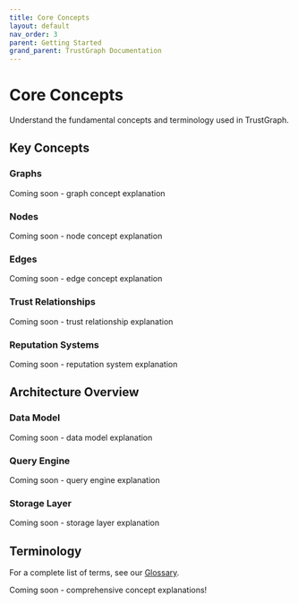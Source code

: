 ```yaml
---
title: Core Concepts
layout: default
nav_order: 3
parent: Getting Started
grand_parent: TrustGraph Documentation
---
```


# Core Concepts

Understand the fundamental concepts and terminology used in TrustGraph.

## Key Concepts

### Graphs
Coming soon - graph concept explanation

### Nodes
Coming soon - node concept explanation

### Edges
Coming soon - edge concept explanation

### Trust Relationships
Coming soon - trust relationship explanation

### Reputation Systems
Coming soon - reputation system explanation

## Architecture Overview

### Data Model
Coming soon - data model explanation

### Query Engine
Coming soon - query engine explanation

### Storage Layer
Coming soon - storage layer explanation

## Terminology

For a complete list of terms, see our [Glossary](../reference/glossary.md).

Coming soon - comprehensive concept explanations!